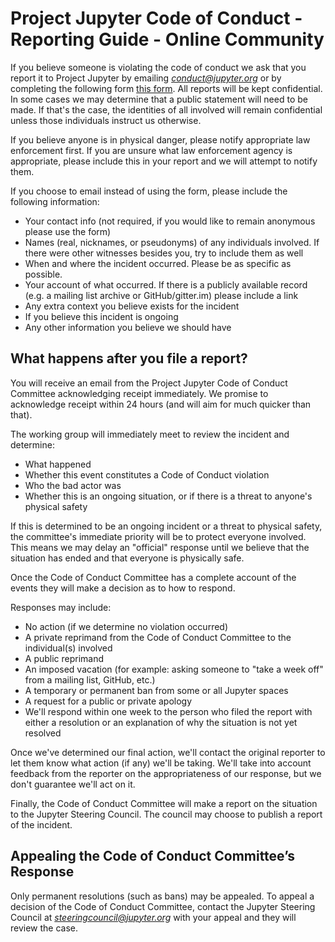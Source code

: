 # Project Jupyter Code of Conduct - Reporting Guide - Online Community

If you believe someone is violating the code of conduct we ask that you report
it to Project Jupyter by emailing
[*conduct@jupyter.org*](mailto:conduct@jupyter.org) or by completing the
following form [this form](https://goo.gl/forms/sJzOIie3zde9M71T2). All reports
will be kept confidential. In some cases we may determine that a public
statement will need to be made. If that's the case, the identities of all
involved will remain confidential unless those individuals instruct us
otherwise.

If you believe anyone is in physical danger, please notify appropriate law
enforcement first. If you are unsure what law enforcement agency is appropriate,
please include this in your report and we will attempt to notify them.

If you choose to email instead of using the form, please include the following
information:

* Your contact info (not required, if you would like to remain anonymous please
  use the form)
* Names (real, nicknames, or pseudonyms) of any individuals involved. If there
  were other witnesses besides you, try to include them as well
* When and where the incident occurred. Please be as specific as possible.
* Your account of what occurred. If there is a publicly available record (e.g. a
  mailing list archive or GitHub/gitter.im) please include a link
* Any extra context you believe exists for the incident
* If you believe this incident is ongoing
* Any other information you believe we should have


## What happens after you file a report?

You will receive an email from the Project Jupyter Code of Conduct Committee
acknowledging receipt immediately. We promise to acknowledge receipt within 24
hours (and will aim for much quicker than that).

The working group will immediately meet to review the incident and determine:
* What happened
* Whether this event constitutes a Code of Conduct violation
* Who the bad actor was
* Whether this is an ongoing situation, or if there is a threat to anyone's
  physical safety


If this is determined to be an ongoing incident or a threat to physical safety,
the committee's immediate priority will be to protect everyone involved. This
means we may delay an "official" response until we believe that the situation
has ended and that everyone is physically safe.

Once the Code of Conduct Committee has a complete account of the events they
will make a decision as to how to respond.

Responses may include:

* No action (if we determine no violation occurred)
* A private reprimand from the Code of Conduct Committee to the individual(s)
  involved
* A public reprimand
* An imposed vacation (for example: asking someone to "take a week off" from a
  mailing list, GitHub, etc.)
* A temporary or permanent ban from some or all Jupyter spaces
* A request for a public or private apology
* We'll respond within one week to the person who filed the report with either a
  resolution or an explanation of why the situation is not yet resolved

Once we've determined our final action, we'll contact the original reporter to
let them know what action (if any) we'll be taking. We'll take into account
feedback from the reporter on the appropriateness of our response, but we don't
guarantee we'll act on it.

Finally, the Code of Conduct Committee will make a report on the situation to
the Jupyter Steering Council. The council may choose to publish a report of the
incident.

## Appealing the Code of Conduct Committee’s Response

Only permanent resolutions (such as bans) may be appealed. To appeal a decision
of the Code of Conduct Committee, contact the Jupyter Steering Council at
[*steeringcouncil@jupyter.org*](mailto:steeringcouncil@jupyter.org) with your
appeal and they will review the case.
